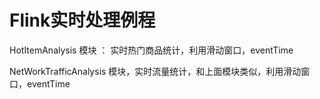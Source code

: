 # Flink实时处理例程

HotItemAnalysis 模块 ： 实时热门商品统计，利用滑动窗口，eventTime

NetWorkTrafficAnalysis 模块，实时流量统计，和上面模块类似，利用滑动窗口，eventTime